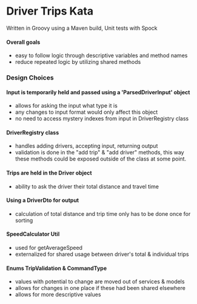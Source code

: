 # Driver Trips Kata
  Written in Groovy using a Maven build, Unit tests with Spock

#### Overall goals
  * easy to follow logic through descriptive variables and method names
  * reduce repeated logic by utilizing shared methods

### Design Choices
	
  #### Input is temporarily held and passed using a 'ParsedDriverInput' object
  * allows for asking the input what type it is
  * any changes to input format would only affect this object
  * no need to access mystery indexes from input in DriverRegistry class
    
  #### DriverRegistry class
  * handles adding drivers, accepting input, returning output
  * validation is done in the "add trip" & "add driver" methods, this way 
    these methods could be exposed outside of the class at some point.

  #### Trips are held in the Driver object
  * ability to ask the driver their total distance and travel time

  #### Using a DriverDto for output
  * calculation of total distance and trip time only has to be done once for sorting

  #### SpeedCalculator Util
  * used for getAverageSpeed
  * externalized for shared usage between driver's total & individual trips

  #### Enums TripValidation & CommandType
  * values with potential to change are moved out of services & models
  * allows for changes in one place if these had been shared elsewhere
  * allows for more descriptive values
